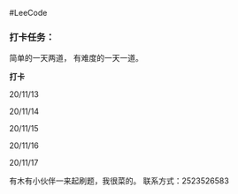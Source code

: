 #LeeCode



### 打卡任务：

简单的一天两道，
有难度的一天一道。

**打卡**

20/11/13

20/11/14

20/11/15

20/11/16

20/11/17







有木有小伙伴一来起刷题，我很菜的。
联系方式：2523526583
